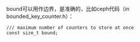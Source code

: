 bound可以用作边界，是准确的，比如ceph代码（in bounded_key_counter.h）：
```
/// maximum number of counters to store at once
const size_t bound;
```
